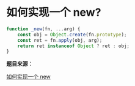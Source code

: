 # 如何实现一个 new?

```js
function _new(fn, ...arg) {
    const obj = Object.create(fn.prototype);
    const ret = fn.apply(obj, arg);
    return ret instanceof Object ? ret : obj;
}
```

**题目来源：**

[如何实现一个 new](https://github.com/Advanced-Frontend/Daily-Interview-Question/issues/12)
